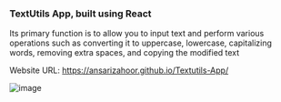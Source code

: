 ### TextUtils App, built using React
Its primary function is to allow you to input text and perform various operations such as converting it to uppercase, lowercase, capitalizing words, removing extra spaces, and copying the modified text

Website URL: https://ansarizahoor.github.io/Textutils-App/

![image](https://github.com/AnsariZahoor/Textutils-App/assets/66164268/ff84e388-83be-43df-ac45-a7a9d0f00c39)
